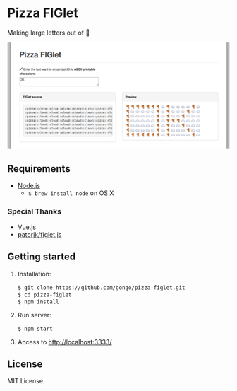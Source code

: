 Pizza FIGlet
=============

Making large letters out of :pizza:

![](./image/screenshot.png)

Requirements
--------------------

* [Node.js](http://nodejs.org)
    - `$ brew install node` on OS X


### Special Thanks

- [Vue.js](http://vuejs.org/)
- [patorjk/figlet.js](https://github.com/patorjk/figlet.js)


Getting started
--------------------

1. Installation:

    ```
    $ git clone https://github.com/gongo/pizza-figlet.git
    $ cd pizza-figlet
    $ npm install
    ```

1. Run server:

    ```
    $ npm start
    ```

1. Access to [http://localhost:3333/](http://localhost:3333)

License
--------------------

MIT License.

